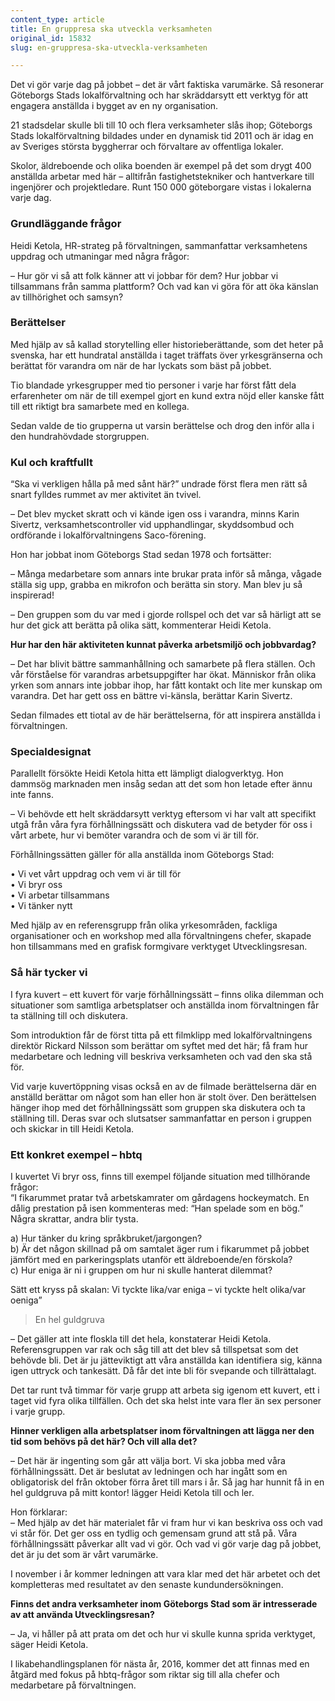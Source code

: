 ```yaml
---
content_type: article
title: En gruppresa ska utveckla verksamheten
original_id: 15832
slug: en-gruppresa-ska-utveckla-verksamheten

---
```


Det vi gör varje dag på jobbet – det är vårt faktiska varumärke. Så resonerar Göteborgs Stads lokalförvaltning och har skräddarsytt ett verktyg för att engagera anställda i bygget av en ny organisation.

21 stadsdelar skulle bli till 10 och flera verksamheter slås ihop; Göteborgs Stads lokalförvaltning bildades under en dynamisk tid 2011 och är idag en av Sveriges största byggherrar och förvaltare av offentliga lokaler.

Skolor, äldreboende och olika boenden är exempel på det som drygt 400 anställda arbetar med här – alltifrån fastighetstekniker och hantverkare till ingenjörer och projektledare. Runt 150 000 göteborgare vistas i lokalerna varje dag.

### Grundläggande frågor

Heidi Ketola, HR-strateg på förvaltningen, sammanfattar verksamhetens uppdrag och utmaningar med några frågor:

– Hur gör vi så att folk känner att vi jobbar för dem? Hur jobbar vi tillsammans från samma plattform? Och vad kan vi göra för att öka känslan av tillhörighet och samsyn?

### Berättelser

Med hjälp av så kallad storytelling eller historieberättande, som det heter på svenska, har ett hundratal anställda i taget träffats över yrkesgränserna och berättat för varandra om när de har lyckats som bäst på jobbet.

Tio blandade yrkesgrupper med tio personer i varje har först fått dela erfarenheter om när de till exempel gjort en kund extra nöjd eller kanske fått till ett riktigt bra samarbete med en kollega.

Sedan valde de tio grupperna ut varsin berättelse och drog den inför alla i den hundrahövdade storgruppen.

### Kul och kraftfullt

“Ska vi verkligen hålla på med sånt här?” undrade först flera men rätt så snart fylldes rummet av mer aktivitet än tvivel.

– Det blev mycket skratt och vi kände igen oss i varandra, minns Karin Sivertz, verksamhetscontroller vid upphandlingar, skyddsombud och ordförande i lokalförvaltningens Saco-förening.

Hon har jobbat inom Göteborgs Stad sedan 1978 och fortsätter:

– Många medarbetare som annars inte brukar prata inför så många, vågade ställa sig upp, grabba en mikrofon och berätta sin story. Man blev ju så inspirerad!

– Den gruppen som du var med i gjorde rollspel och det var så härligt att se hur det gick att berätta på olika sätt, kommenterar Heidi Ketola.

**Hur har den här aktiviteten kunnat påverka arbetsmiljö och jobbvardag?**

– Det har blivit bättre sammanhållning och samarbete på flera ställen. Och vår förståelse för varandras arbetsuppgifter har ökat. Människor från olika yrken som annars inte jobbar ihop, har fått kontakt och lite mer kunskap om varandra. Det har gett oss en bättre vi-känsla, berättar Karin Sivertz.

Sedan filmades ett tiotal av de här berättelserna, för att inspirera anställda i förvaltningen.

### Specialdesignat

Parallellt försökte Heidi Ketola hitta ett lämpligt dialogverktyg. Hon dammsög marknaden men insåg sedan att det som hon letade efter ännu inte fanns.

– Vi behövde ett helt skräddarsytt verktyg eftersom vi har valt att specifikt utgå från våra fyra förhållningssätt och diskutera vad de betyder för oss i vårt arbete, hur vi bemöter varandra och de som vi är till för.

Förhållningssätten gäller för alla anställda inom Göteborgs Stad:

• Vi vet vårt uppdrag och vem vi är till för  
• Vi bryr oss  
• Vi arbetar tillsammans  
• Vi tänker nytt

Med hjälp av en referensgrupp från olika yrkesområden, fackliga organisationer och en workshop med alla förvaltningens chefer, skapade hon tillsammans med en grafisk formgivare verktyget Utvecklingsresan.

### Så här tycker vi

I fyra kuvert – ett kuvert för varje förhållningssätt – finns olika dilemman och situationer som samtliga arbetsplatser och anställda inom förvaltningen får ta ställning till och diskutera.

Som introduktion får de först titta på ett filmklipp med lokalförvaltningens direktör Rickard Nilsson som berättar om syftet med det här; få fram hur medarbetare och ledning vill beskriva verksamheten och vad den ska stå för.

Vid varje kuvertöppning visas också en av de filmade berättelserna där en anställd berättar om något som han eller hon är stolt över. Den berättelsen hänger ihop med det förhållningssätt som gruppen ska diskutera och ta ställning till. Deras svar och slutsatser sammanfattar en person i gruppen och skickar in till Heidi Ketola.

### Ett konkret exempel – hbtq

I kuvertet Vi bryr oss, finns till exempel följande situation med tillhörande frågor:  
“I fikarummet pratar två arbetskamrater om gårdagens hockeymatch. En dålig prestation på isen kommenteras med: “Han spelade som en bög.” Några skrattar, andra blir tysta.

a) Hur tänker du kring språkbruket/jargongen?  
b) Är det någon skillnad på om samtalet äger rum i fikarummet på jobbet jämfört med en parkeringsplats utanför ett äldreboende/en förskola?  
c) Hur eniga är ni i gruppen om hur ni skulle hanterat dilemmat?

Sätt ett kryss på skalan: Vi tyckte lika/var eniga – vi tyckte helt olika/var oeniga”

> En hel guldgruva

– Det gäller att inte floskla till det hela, konstaterar Heidi Ketola. Referensgruppen var rak och såg till att det blev så tillspetsat som det behövde bli. Det är ju jätteviktigt att våra anställda kan identifiera sig, känna igen uttryck och tankesätt. Då får det inte bli för svepande och tillrättalagt.

Det tar runt två timmar för varje grupp att arbeta sig igenom ett kuvert, ett i taget vid fyra olika tillfällen. Och det ska helst inte vara fler än sex personer i varje grupp.

**Hinner verkligen alla arbetsplatser inom förvaltningen att lägga ner den tid som behövs på det här? Och vill alla det?**

– Det här är ingenting som går att välja bort. Vi ska jobba med våra förhållningssätt. Det är beslutat av ledningen och har ingått som en obligatorisk del från oktober förra året till mars i år. Så jag har hunnit få in en hel guldgruva på mitt kontor! lägger Heidi Ketola till och ler.

Hon förklarar:  
– Med hjälp av det här materialet får vi fram hur vi kan beskriva oss och vad vi står för. Det ger oss en tydlig och gemensam grund att stå på. Våra förhållningssätt påverkar allt vad vi gör. Och vad vi gör varje dag på jobbet, det är ju det som är vårt varumärke.

I november i år kommer ledningen att vara klar med det här arbetet och det kompletteras med resultatet av den senaste kundundersökningen.

**Finns det andra verksamheter inom Göteborgs Stad som är intresserade av att använda Utvecklingsresan?**

– Ja, vi håller på att prata om det och hur vi skulle kunna sprida verktyget, säger Heidi Ketola.

I likabehandlingsplanen för nästa år, 2016, kommer det att finnas med en åtgärd med fokus på hbtq-frågor som riktar sig till alla chefer och medarbetare på förvaltningen.

